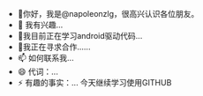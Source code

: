 - 👋你好，我是@napoleonzlg，很高兴认识各位朋友。
- 👀 我有兴趣...
- 🌱我目前正在学习android驱动代码...
- 💞️我正在寻求合作......
- 📫 如何联系我...
- 😄 代词：...
- ⚡ 有趣的事实：...
今天继续学习使用GITHUB
<!---
napoleonzlg/napoleonzlg 是一个 ✨ 特殊 ✨ 存储库，因为它的“README.md”（此文件）出现在您的 GitHub 个人资料上。
您可以点击预览链接来查看您的更改。
--->
